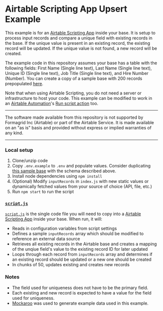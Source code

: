 # Airtable Scripting App Upsert Example 

This example is for an [Airtable Scripting App](https://airtable.com/marketplace/blkQyAKhJoGKqnR0T/scripting) inside your base. It is setup to process input records and compare a unique field with existing records in the base. If the unique value is present in an existing record, the existing record will be updated. If the unique value is not found, a new record will be created.

The example code in this repository assumes your base has a table with the following fields: First Name (Single line text), Last Name (Single line text), Unique ID (Single line text), Job Title (Single line text), and Hire Number (Number). You can create a copy of a sample base with 200 records prepopulated [here](https://airtable.com/shrgakIqrpwtkQL2p).

Note that when using Airtable Scripting, you do not need a server or infrastructure to host your code. This example can be modified to work in an [Airtable Automation](https://support.airtable.com/hc/en-us/articles/360050974153-Automations-overview)'s [Run script action](https://support.airtable.com/hc/en-us/articles/360051792333-Run-a-script-Action-) too.

---

The software made available from this repository is not supported by Formagrid Inc (Airtable) or part of the Airtable Service. It is made available on an "as is" basis and provided without express or implied warranties of any kind.

---

### Local setup
1. Clone/unzip code
2. Copy `.env.example` to `.env` and populate values. Consider duplicating [this sample base](https://airtable.com/shrgakIqrpwtkQL2p) with the schema described above.
3. Install node dependencies using `npm install`
4. (Optional) Modify `inputRecords` in `index.js` with new static values or dynamically fetched values from your source of choice (API, file, etc.)
5. Run `npm start` to run the script

### [`script.js`](script.js)
[`script.js`](script.js) is the single code file you will need to copy into a [Airtable Scripting App](https://airtable.com/marketplace/blkQyAKhJoGKqnR0T/scripting) inside your base. When run, it will:
  - Reads in configuration variables from script settings
  - Defines a sample `inputRecords` array which should be modified to reference an external data source
  - Retrieves all existing records in the Airtable base and creates a mapping of the unqiue field's value to the existing record ID for later updated
  - Loops through each record from `inputRecords` array and determines if an existing record should be updated or a new one should be created
  - In chunks of 50, updates existing and creates new records

### Notes
- The field used for uniqueness does not have to be the primary field.
- Each existing and new record is expected to have a value for the field used for uniqueness. 
- [Mockaroo](https://www.mockaroo.com/) was used to generate example data used in this example.